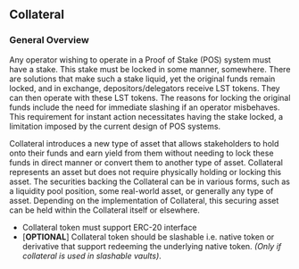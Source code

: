 ## Collateral

### General Overview

Any operator wishing to operate in a Proof of Stake (POS) system must have a stake. This stake must be locked in some manner, somewhere. There are solutions that make such a stake liquid, yet the original funds remain locked, and in exchange, depositors/delegators receive LST tokens. They can then operate with these LST tokens. The reasons for locking the original funds include the need for immediate slashing if an operator misbehaves. This requirement for instant action necessitates having the stake locked, a limitation imposed by the current design of POS systems.

Collateral introduces a new type of asset that allows stakeholders to hold onto their funds and earn yield from them without needing to lock these funds in direct manner or convert them to another type of asset. Collateral represents an asset but does not require physically holding or locking this asset. The securities backing the Collateral can be in various forms, such as a liquidity pool position, some real-world asset, or generally any type of asset. Depending on the implementation of Collateral, this securing asset can be held within the Collateral itself or elsewhere.

- Collateral token must support ERC-20 interface
- [**OPTIONAL**] Collateral token should be slashable i.e. native token or derivative that support redeeming the underlying native token. _(Only if collateral is used in slashable vaults)_.
